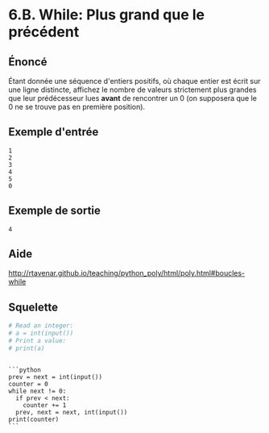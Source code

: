 # 6.B. While: Plus grand que le précédent

## **Énoncé**

Étant donnée une séquence d'entiers positifs, où chaque entier est écrit sur une ligne distincte, affichez le nombre de valeurs strictement plus grandes que leur prédécesseur lues **avant** de rencontrer un 0 (on supposera que le 0 ne se trouve pas en première position).

## **Exemple d'entrée**

```
1
2
3
4
5
0
```

## **Exemple de sortie**

```
4
```

## Aide

http://rtavenar.github.io/teaching/python_poly/html/poly.html#boucles-while

## Squelette

```python
# Read an integer:
# a = int(input())
# Print a value:
# print(a)
```

````{dropdown} Proposition de solution

```python
prev = next = int(input())
counter = 0
while next != 0:
  if prev < next:
    counter += 1
  prev, next = next, int(input())
print(counter)
```
````
